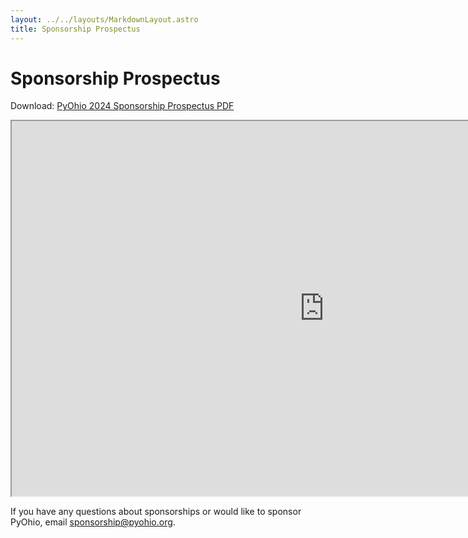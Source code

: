 ```yaml
---
layout: ../../layouts/MarkdownLayout.astro
title: Sponsorship Prospectus
---
```


# Sponsorship Prospectus

Download: [PyOhio 2024 Sponsorship Prospectus PDF](/2024/files/pyohio-2024-sponsorship-prospectus.pdf)

<iframe src="https://docs.google.com/viewer?embedded=true&url=https://www.pyohio.org/2024/files/pyohio-2024-sponsorship-prospectus.pdf" width="1000" height="600"></iframe>

If you have any questions about sponsorships or would like to sponsor PyOhio, email sponsorship@pyohio.org.
